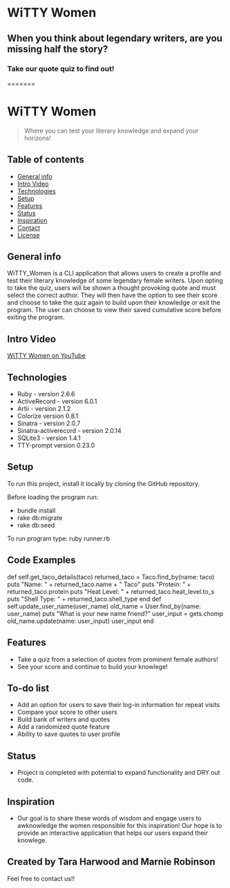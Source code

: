 # WiTTY Women
## When you think about legendary writers, are you missing half the story?
### Take our quote quiz to find out!

=======
# WiTTY Women
> Where you can test your literary knowledge and expand your horizons!

## Table of contents
* [General info](#general-info)
* [Intro Video](#intro-video)
* [Technologies](#technologies)
* [Setup](#setup)
* [Features](#features)
* [Status](#status)
* [Inspiration](#inspiration)
* [Contact](#contact)
* [License](#license)

## General info
WiTTY_Women is a CLI application that allows users to create a profile and test their literary knowledge of some legendary female writers. Upon opting to take the quiz, users will be shown a thought provoking quote and must select the correct author. They will then have the option to see their score and choose to take the quiz again to build upon their knowledge or exit the program. The user can choose to view their saved cumulative score before exiting the program.

## Intro Video
[WiTTY Women on YouTube](https://www.youtube.com/TBD)

## Technologies
* Ruby - version 2.6.6
* ActiveRecord - version 6.0.1
* Artii - version 2.1.2
* Colorize version 0.8.1
* Sinatra - version 2.0.7
* Sinatra-activerecord - version 2.0.14
* SQLite3 - version 1.4.1
* TTY-prompt version 0.23.0

## Setup
To run this project, install it locally by cloning the GitHub repository. 

Before loading the program run:
* bundle install 
* rake db:migrate
* rake db:seed

To run program type: ruby runner.rb

## Code Examples

def self.get_taco_details(taco)
    returned_taco = Taco.find_by(name: taco)
    puts "Name: " + returned_taco.name + " Taco"
    puts "Protein: " + returned_taco.protein
    puts "Heat Level: " + returned_taco.heat_level.to_s
    puts "Shell Type: " + returned_taco.shell_type
end
def self.update_user_name(user_name)
    old_name = User.find_by(name: user_name)
    puts "What is your new name friend?"
    user_input = gets.chomp
    old_name.update(name: user_input)
    user_input
end

## Features
* Take a quiz from a selection of quotes from prominent female authors!
* See your score and continue to build your knowlege!

## To-do list
* Add an option for users to save their log-in information for repeat visits
* Compare your score to other users
* Build bank of writers and quotes 
* Add a randomized quote feature
* Ability to save quotes to user profile

## Status
* Project is completed with potential to expand functionality and DRY out code.

## Inspiration
* Our goal is to share these words of wisdom and engage users to awknowledge the women responsible for this inspiration! Our hope is to provide an interactive application that helps our users expand their knowlege. 

## Created by Tara Harwood and Marnie Robinson

Feel free to contact us!!
